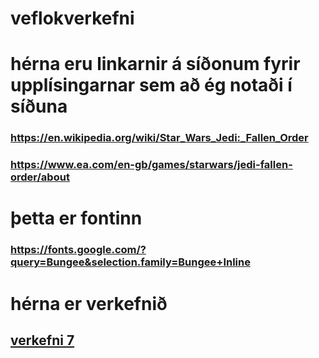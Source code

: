 # veflokverkefni

# hérna eru linkarnir á síðonum fyrir upplísingarnar sem að ég notaði í síðuna
### https://en.wikipedia.org/wiki/Star_Wars_Jedi:_Fallen_Order
### https://www.ea.com/en-gb/games/starwars/jedi-fallen-order/about

# þetta er fontinn
### https://fonts.google.com/?query=Bungee&selection.family=Bungee+Inline

# hérna er verkefnið
## [verkefni 7](https://viktor-03.veflokverkefni/verkefni7vef/verkefniLOKvef.html)
